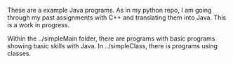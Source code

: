 These are a example Java programs.  As in my python repo, I am going through
my past assignments with C++ and translating them into Java.  This is a work
in progress.

Within the ../simpleMain folder, there are programs with basic programs 
showing basic skills with Java.  In ../simpleClass, there is programs using
classes.
